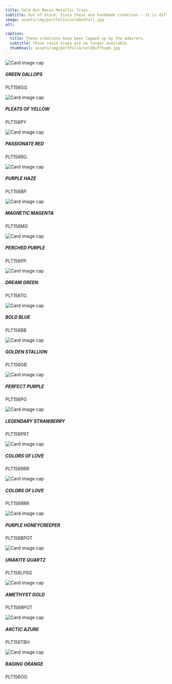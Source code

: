 ```yaml
---
title: Sold Out Resin Metallic Trays
subtitle: Out of stock. Since these are handmade creations - it is difficult to replicate the exact one.
image: assets/img/portfolio/soldOutFull.jpg
alt: 

caption:
  title: These creations have been lapped up by the admirers.
  subtitle: These resin trays are no longer available
  thumbnail: assets/img/portfolio/soldOutThumb.jpg
---
```



<div class="row">
      <div class="col-md-4">
         <div class="card mb-4">
            <img class="card-img-top text-white bg-dark" src="assets/img/portfolio/01-thumbnail.jpg" alt="Card image cap">
            <div class="card-body">
               <h5 class="card-title">GREEN GALLOPS</h5>
               <p class="card-text">PLT156GG</p>
            </div>
         </div>
      </div>
      <div class="col-md-4">
         <div class="card mb-4 text-white bg-dark">
            <img class="card-img-top" src="assets/img/portfolio/02-thumbnail.jpg" alt="Card image cap">
            <div class="card-body">
               <h5 class="card-title">PLEATS OF YELLOW</h5>
               <p class="card-text">PLT156PY</p>
            </div>
         </div>
      </div>
      <div class="col-md-4">
         <div class="card mb-4 text-white bg-dark">
            <img class="card-img-top" src="assets/img/portfolio/05-thumbnail.jpg" alt="Card image cap">
            <div class="card-body">
               <h5 class="card-title">PASSIONATE RED</h5>
               <p class="card-text">PLT156RG.</p>   
            </div>
         </div>
      </div>
      <div class="col-md-4">
         <div class="card mb-4 text-white bg-dark">
            <img class="card-img-top" src="assets/img/portfolio/06-thumbnail.jpg" alt="Card image cap">
            <div class="card-body">
               <h5 class="card-title">PURPLE HAZE</h5>  
               <p class="card-text">PLT156BP.</p>  
            </div>
         </div>
      </div>
       <div class="col-md-4">
         <div class="card mb-4 text-white bg-dark">
            <img class="card-img-top" src="assets/img/portfolio/plt156mg_thumb.png" alt="Card image cap">
            <div class="card-body">
               <h5 class="card-title">MAGNETIC MAGENTA</h5>
                <p class="card-text">PLT156MG</p>    
            </div>
         </div>
      </div>
       <div class="col-md-4">
         <div class="card mb-4 text-white bg-dark">
            <img class="card-img-top" src="assets/img/portfolio/PERCHED_PURPLE_THUMB.JPG" alt="Card image cap">
            <div class="card-body">
               <h5 class="card-title">PERCHED PURPLE</h5>
                <p class="card-text">PLT156PP.</p>    
            </div>
         </div>
      </div>
      <div class="col-md-4">
         <div class="card mb-4 text-white bg-dark">
            <img class="card-img-top" src="assets/img/portfolio/dream_green_thumb.JPG" alt="Card image cap">
            <div class="card-body">
               <h5 class="card-title">DREAM GREEN</h5>
                <p class="card-text">PLT156TG.</p>    
            </div>
         </div>
      </div>
       <div class="col-md-4">
         <div class="card mb-4 text-white bg-dark">
            <img class="card-img-top" src="assets/img/portfolio/plt156bb_thumb.png" alt="Card image cap">
            <div class="card-body">
               <h5 class="card-title">BOLD BLUE</h5>
                <p class="card-text">PLT156BB</p>    
            </div>
         </div>
      </div>
      <div class="col-md-4">
         <div class="card mb-4 text-white bg-dark">
            <img class="card-img-top" src="assets/img/portfolio/plt156gb_thumb.png" alt="Card image cap">
            <div class="card-body">
               <h5 class="card-title">GOLDEN STALLION</h5>
                <p class="card-text">PLT156GB</p>    
            </div>
         </div>
      </div>
      <div class="col-md-4">
         <div class="card mb-4 text-white bg-dark">
            <img class="card-img-top" src="assets/img/portfolio/plt156pg_thumb.png" alt="Card image cap">
            <div class="card-body">
               <h5 class="card-title">PERFECT PURPLE</h5>
                <p class="card-text">PLT156PG</p>    
            </div>
         </div>
      </div>
      <div class="col-md-4">
         <div class="card mb-4 text-white bg-dark">
            <img class="card-img-top" src="assets/img/portfolio/plt156prt_thumb.png" alt="Card image cap">
            <div class="card-body">
               <h5 class="card-title">LEGENDARY STRAWBERRY</h5>
                <p class="card-text">PLT156PRT</p>    
            </div>
         </div>
      </div>
      <div class="col-md-4">
         <div class="card mb-4 text-white bg-dark">
            <img class="card-img-top" src="assets/img/portfolio/plt156rrr_thumb.png" alt="Card image cap">
            <div class="card-body">
               <h5 class="card-title">COLORS OF LOVE</h5>
                <p class="card-text">PLT156RRR</p>    
            </div>
         </div>
      </div>
      <div class="col-md-4">
         <div class="card mb-4 text-white bg-dark">
            <img class="card-img-top" src="assets/img/portfolio/plt156rrr_thumb.png" alt="Card image cap">
            <div class="card-body">
               <h5 class="card-title">COLORS OF LOVE</h5>
                <p class="card-text">PLT156RRR</p>    
            </div>
         </div>
      </div>
      <div class="col-md-4">
         <div class="card mb-4 text-white bg-dark">
            <img class="card-img-top" src="assets/img/portfolio/plt156bpgt_thumb.png" alt="Card image cap">
            <div class="card-body">
               <h5 class="card-title">PURPLE HONEYCREEPER</h5>
                <p class="card-text">PLT156BPGT</p>    
            </div>
         </div>
      </div>
      <div class="col-md-4">
         <div class="card mb-4 text-white bg-dark">
            <img class="card-img-top" src="assets/img/portfolio/plt156lpsg_thumb.png" alt="Card image cap">
            <div class="card-body">
               <h5 class="card-title">UNAKITE QUARTZ</h5>
                <p class="card-text">PLT156LPSG</p>    
            </div>
         </div>
      </div>
      <div class="col-md-4">
         <div class="card mb-4 text-white bg-dark">
            <img class="card-img-top" src="assets/img/portfolio/plt156rpgt_thumb.png" alt="Card image cap">
            <div class="card-body">
               <h5 class="card-title">AMETHYST GOLD</h5>
                <p class="card-text">PLT156RPGT</p>    
            </div>
         </div>
      </div>
      <div class="col-md-4">
         <div class="card mb-4 text-white bg-dark">
            <img class="card-img-top" src="assets/img/portfolio/plt156tbh_thumb.png" alt="Card image cap">
            <div class="card-body">
               <h5 class="card-title">ARCTIC AZURE</h5>
                <p class="card-text">PLT156TBH</p>    
            </div>
         </div>
      </div>
      <div class="col-md-4">
         <div class="card mb-4 text-white bg-dark">
            <img class="card-img-top" src="assets/img/portfolio/RAGING_ORANGE_thumb.JPG" alt="Card image cap">
            <div class="card-body">
               <h5 class="card-title">RAGING ORANGE</h5>
                <p class="card-text">PLT156OG</p>    
            </div>
         </div>
      </div>
   </div>
